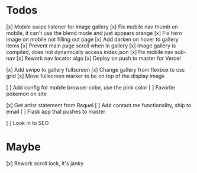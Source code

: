 # Todos
[x] Mobile swipe listener for image gallery
[x] Fix mobile nav thumb on mobile, it can't use the blend mode and just appears orange
[x] Fix hero image on mobile not filling out page
[x] Add darken on hover to gallery items
[x] Prevent main page scroll when in gallery
[x] Image gallery is compiled, does not dynamically access index.json
[x] Fix mobile nav sub-nav
[x] Rework nav locator algo
[x] Deploy on push to master for Vercel

[x] Add swipe to gallery fullscreen
[x] Change gallery from flexbox to css grid
[x] Move fullscreen marker to be on top of the display image

[ ] Add config for mobile browser color, use the pink color
[ ] Favorite pokemon on site

[x] Get artist statement from Raquel
[ ] Add contact me functionality, ship to email
[ ] Flask app that pushes to master

[ ] Look in to SEO

# Maybe
[x] Rework scroll lock, it's janky